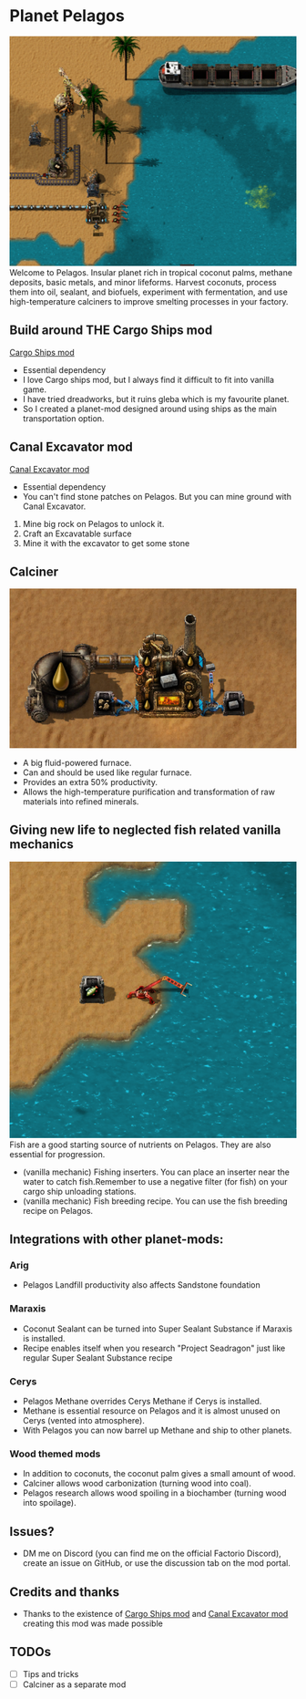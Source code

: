 # Planet Pelagos
![welcome_on_pelagos](https://github.com/Talandar99/pelagos/blob/main/readme_images/welcome_on_pelagos.png)
Welcome to Pelagos. Insular planet rich in tropical coconut palms, methane deposits, basic metals, and minor lifeforms. 
Harvest coconuts, process them into oil, sealant, and biofuels, experiment with fermentation, and use high-temperature calciners 
to improve smelting processes in your factory. 

## Build around THE Cargo Ships mod
[Cargo Ships mod](https://mods.factorio.com/mod/cargo-ships)
- Essential dependency
- I love Cargo ships mod, but I always find it difficult to fit into vanilla game.
- I have tried dreadworks, but it ruins gleba which is my favourite planet. 
- So I created a planet-mod designed around using ships as the main transportation option.

## Canal Excavator mod
[Canal Excavator mod](https://mods.factorio.com/mod/canal-excavator)
- Essential dependency
- You can't find stone patches on Pelagos. But you can mine ground with Canal Excavator.
1. Mine big rock on Pelagos to unlock it.
2. Craft an Excavatable surface
3. Mine it with the excavator to get some stone

## Calciner
![calciner](https://raw.githubusercontent.com/Talandar99/pelagos/refs/heads/main/readme_images/calciner.png)
- A big fluid-powered furnace. 
- Can and should be used like regular furnace.
- Provides an extra 50% productivity.
- Allows the high-temperature purification and transformation of raw materials into refined minerals.

## Giving new life to neglected fish related vanilla mechanics
![fishing_inserter](https://raw.githubusercontent.com/Talandar99/pelagos/refs/heads/main/readme_images/fishing_inserter.png)
Fish are a good starting source of nutrients on Pelagos. They are also essential for progression.
- (vanilla mechanic) Fishing inserters. You can place an inserter near the water to catch fish.Remember to use a negative filter (for fish) on your cargo ship unloading stations.
- (vanilla mechanic) Fish breeding recipe. You can use the fish breeding recipe on Pelagos.

## Integrations with other planet-mods: 
### Arig
- Pelagos Landfill productivity also affects Sandstone foundation
### Maraxis
- Coconut Sealant can be turned into Super Sealant Substance if Maraxis is installed. 
- Recipe enables itself when you research "Project Seadragon" just like regular Super Sealant Substance recipe
### Cerys
- Pelagos Methane overrides Cerys Methane if Cerys is installed. 
- Methane is essential resource on Pelagos and it is almost unused on Cerys (vented into atmosphere). 
- With Pelagos you can now barrel up Methane and ship to other planets.
### Wood themed mods
- In addition to coconuts, the coconut palm gives a small amount of wood.
- Calciner allows wood carbonization (turning wood into coal).
- Pelagos research allows wood spoiling in a biochamber (turning wood into spoilage).

## Issues?
- DM me on Discord (you can find me on the official Factorio Discord), create an issue on GitHub, or use the discussion tab on the mod portal.

## Credits and thanks
- Thanks to the existence of [Cargo Ships mod](https://mods.factorio.com/mod/cargo-ships) and [Canal Excavator mod](https://mods.factorio.com/mod/canal-excavator) creating this mod was made possible

## TODOs
- [ ] Tips and tricks
- [ ] Calciner as a separate mod
